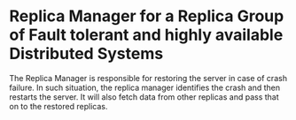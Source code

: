 # Replica Manager for a Replica Group of Fault tolerant and highly available Distributed Systems 
The Replica Manager is responsible for restoring the server in case of crash failure. In such situation, the replica manager identifies the crash and then restarts the server. It will also fetch data from other replicas and pass that on to the restored replicas. 
